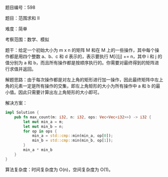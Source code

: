 题目编号：598

题目：范围求和 II

难度：简单

考察范围：数学、模拟

题干：给定一个初始大小为 m x n 的矩阵 M 和在 M 上的一些操作，其中每个操作都是用四个整数 a、b、c 和 d 表示的，表示要执行 M[i][j] += n，其中 i 和 j 的值分别为 a 和 b，而且所有操作都是按顺序执行的。你需要对最终得到的矩阵进行求值并返回。

解题思路：由于每次操作都是对左上角的矩形进行加一操作，因此最终矩阵中左上角的元素一定是所有操作的交集，即左上角矩形的大小为所有操作中 a 和 b 的最小值。因此只需要计算出左上角矩形的大小即可。

解决方案：

```rust
impl Solution {
    pub fn max_count(m: i32, n: i32, ops: Vec<Vec<i32>>) -> i32 {
        let mut min_a = m;
        let mut min_b = n;
        for op in ops {
            min_a = std::cmp::min(min_a, op[0]);
            min_b = std::cmp::min(min_b, op[1]);
        }
        min_a * min_b
    }
}
```

算法复杂度：时间复杂度为 O(n)，空间复杂度为 O(1)。